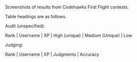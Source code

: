 Screenshots of results from Codehawks First Flight contests.

Table headings are as follows.

Audit (unspecified):

Rank | Username | XP | High (unique) | Medium (Unique) | Low

Judging:

Rank | Username | XP | Judgments | Accuracy

